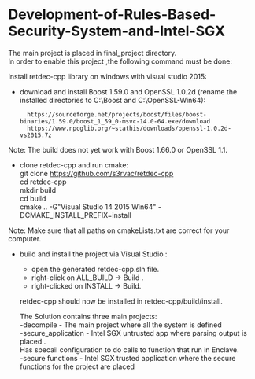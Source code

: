 # Development-of-Rules-Based-Security-System-and-Intel-SGX
The main project is placed in final_project directory.  
In order to enable this project ,the following command must be done:

Install retdec-cpp library on windows with visual studio 2015:

- download and install Boost 1.59.0 and OpenSSL 1.0.2d (rename the installed directories to C:\Boost and
C:\OpenSSL-Win64):

        https://sourceforge.net/projects/boost/files/boost-binaries/1.59.0/boost_1_59_0-msvc-14.0-64.exe/download
        https://www.npcglib.org/~stathis/downloads/openssl-1.0.2d-vs2015.7z

 Note: The build does not yet work with Boost 1.66.0 or OpenSSL 1.1.


- clone retdec-cpp and run cmake:  
	git clone https://github.com/s3rvac/retdec-cpp  
	cd retdec-cpp  
	mkdir build  
	cd build  
	cmake .. -G"Visual Studio 14 2015 Win64" -DCMAKE_INSTALL_PREFIX=install  
  
Note: Make sure that all paths on cmakeLists.txt are correct for your computer.    
- build and install the project via Visual Studio :  
	* open the generated retdec-cpp.sln file.   
	* right-click on ALL_BUILD -> Build .  
	* right-clicked on INSTALL -> Build.  

  retdec-cpp should now be installed in retdec-cpp/build/install.  
  
  The Solution contains three main projects:  
  -decompile  - The main project where all the system is defined  
  -secure_application  - Intel SGX untrusted app where parsing output is placed .    
  Has specail configuration to do calls to function that run in Enclave.  
  -secure functions - Intel SGX trusted application where the secure functions for the project are placed     
 
